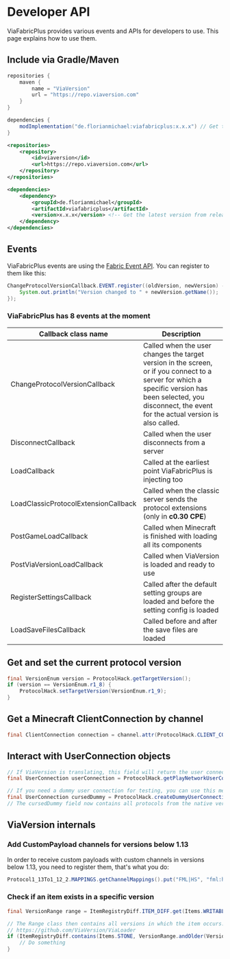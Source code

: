 # Developer API
ViaFabricPlus provides various events and APIs for developers to use. This page explains how to use them.

## Include via Gradle/Maven
```groovy
repositories {
    maven { 
        name = "ViaVersion"
        url = "https://repo.viaversion.com"
    }
}

dependencies {
    modImplementation("de.florianmichael:viafabricplus:x.x.x") // Get the latest version from releases
}
```

```xml
<repositories>
    <repository>
        <id>viaversion</id>
        <url>https://repo.viaversion.com</url>
    </repository>
</repositories>

<dependencies>
    <dependency>
        <groupId>de.florianmichael</groupId>
        <artifactId>viafabricplus</artifactId>
        <version>x.x.x</version> <!-- Get the latest version from releases -->
    </dependency>
</dependencies>
```

## Events
ViaFabricPlus events are using the [Fabric Event API](https://fabricmc.net/wiki/tutorial:events). You can register to them like this:
```java
ChangeProtocolVersionCallback.EVENT.register((oldVersion, newVersion) -> {
    System.out.println("Version changed to " + newVersion.getName());
});
```
### ViaFabricPlus has 8 events at the moment
| Callback class name                  | Description                                                                                                                                                                                                   |
|--------------------------------------|---------------------------------------------------------------------------------------------------------------------------------------------------------------------------------------------------------------|
| ChangeProtocolVersionCallback        | Called when the user changes the target version in the screen, or if you connect to a server for which a specific version has been selected, you disconnect, the event for the actual version is also called. |
| DisconnectCallback                   | Called when the user disconnects from a server                                                                                                                                                                |
| LoadCallback                         | Called at the earliest point ViaFabricPlus is injecting too                                                                                                                                                   |
| LoadClassicProtocolExtensionCallback | Called when the classic server sends the protocol extensions (only in **c0.30 CPE**)                                                                                                                          |
| PostGameLoadCallback                 | Called when Minecraft is finished with loading all its components                                                                                                                                             |
| PostViaVersionLoadCallback           | Called when ViaVersion is loaded and ready to use                                                                                                                                                             |
| RegisterSettingsCallback             | Called after the default setting groups are loaded and before the setting config is loaded                                                                                                                    |
| LoadSaveFilesCallback                | Called before and after the save files are loaded                                                                                                                                                             |

## Get and set the current protocol version
```java
final VersionEnum version = ProtocolHack.getTargetVersion();
if (version == VersionEnum.r1_8) {
    ProtocolHack.setTargetVersion(VersionEnum.r1_9);
}
```

## Get a Minecraft ClientConnection by channel
```java
final ClientConnection connection = channel.attr(ProtocolHack.CLIENT_CONNECTION_ATTRIBUTE_KEY).get();
```

## Interact with UserConnection objects
```java
// If ViaVersion is translating, this field will return the user connection of the client
final UserConnection userConnection = ProtocolHack.getPlayNetworkUserConnection();

// If you need a dummy user connection for testing, you can use this method
final UserConnection cursedDummy = ProtocolHack.createDummyUserConnection(ProtocolHack.NATIVE_VERSION, VersionEnum.r1_18_2);
// The cursedDummy field now contains all protocols from the native version to 1.18.2
```

## ViaVersion internals
### Add CustomPayload channels for versions below 1.13
In order to receive custom payloads with custom channels in versions below 1.13, you need to register them, that's what you do:
```java
Protocol1_13To1_12_2.MAPPINGS.getChannelMappings().put("FML|HS", "fml:hs");
```

### Check if an item exists in a specific version
```java
final VersionRange range = ItemRegistryDiff.ITEM_DIFF.get(Items.WRITABLE_BOOK); // If an item does not appear in the item map, it has always existed

// The Range class then contains all versions in which the item occurs. 
// https://github.com/ViaVersion/ViaLoader
if (ItemRegistryDiff.contains(Items.STONE, VersionRange.andOlder(VersionEnum.r1_8))) {
    // Do something
}
```
